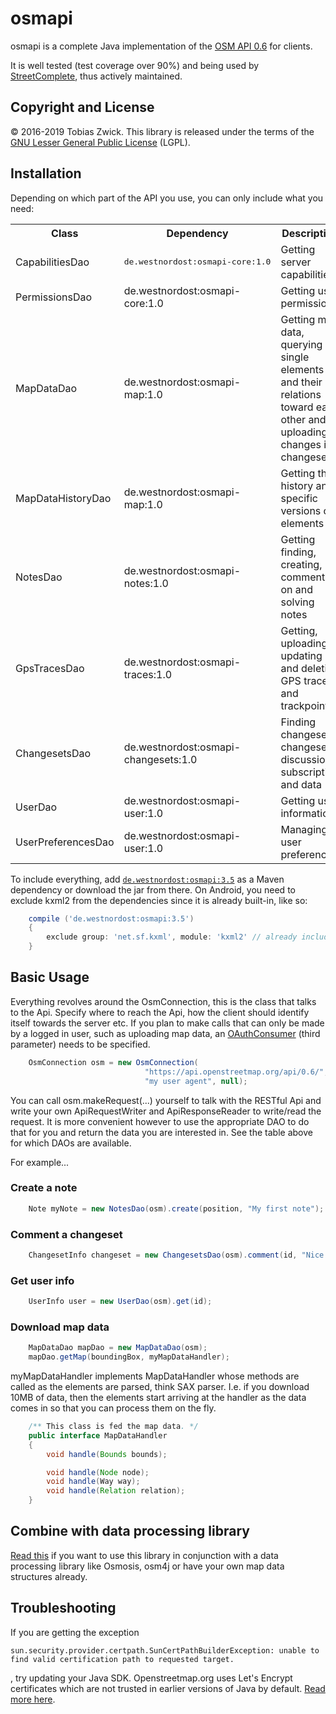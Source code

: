 # osmapi

osmapi is a complete Java implementation of the [OSM API 0.6](http://wiki.openstreetmap.org/wiki/API_v0.6) for clients.

It is well tested (test coverage over 90%) and being used by [StreetComplete](https://github.com/westnordost/StreetComplete), thus actively maintained.

## Copyright and License

© 2016-2019 Tobias Zwick. This library is released under the terms of the [GNU Lesser General Public License](http://www.gnu.org/licenses/lgpl-3.0.html) (LGPL).

## Installation

Depending on which part of the API you use, you can only include what you need:

<table>
<tr><th>Class</th><th>Dependency</th><th>Description</th></tr>
<tr><td>CapabilitiesDao</td><td><pre>de.westnordost:osmapi-core:1.0</pre></td><td>Getting server capabilities</td></tr>
<tr><td>PermissionsDao</td><td>de.westnordost:osmapi-core:1.0</td><td>Getting user permissions</td></tr>
<tr><td>MapDataDao</td><td>de.westnordost:osmapi-map:1.0</td><td>Getting map data, querying single elements and their relations toward each other and uploading changes in changesets</td></tr>
<tr><td>MapDataHistoryDao</td><td>de.westnordost:osmapi-map:1.0</td><td>Getting the history and specific versions of elements</td></tr>
<tr><td>NotesDao</td><td>de.westnordost:osmapi-notes:1.0</td><td>Getting finding, creating, commenting on and solving notes</td></tr>
<tr><td>GpsTracesDao</td><td>de.westnordost:osmapi-traces:1.0</td><td>Getting, uploading, updating and deleting GPS traces and trackpoints</td></tr>
<tr><td>ChangesetsDao</td><td>de.westnordost:osmapi-changesets:1.0</td><td>Finding changesets, changeset discussion, subscription and data</td></tr>
<tr><td>UserDao</td><td>de.westnordost:osmapi-user:1.0</td><td>Getting user information</td></tr>
<tr><td>UserPreferencesDao</td><td>de.westnordost:osmapi-user:1.0</td><td>Managing user preferences</td></tr>
</table>

To include everything, add [`de.westnordost:osmapi:3.5`](https://maven-repository.com/artifact/de.westnordost/osmapi/3.5) as a Maven dependency or download the jar from there.
On Android, you need to exclude kxml2 from the dependencies since it is already built-in, like so:

```gradle
	compile ('de.westnordost:osmapi:3.5')
	{
		exclude group: 'net.sf.kxml', module: 'kxml2' // already included in Android
	}
```

## Basic Usage

Everything revolves around the OsmConnection, this is the class that talks to the Api. Specify where to reach the Api, how the client should identify itself towards the server etc.
If you plan to make calls that can only be made by a logged in user, such as uploading map data, an [OAuthConsumer](https://github.com/mttkay/signpost) (third parameter) needs to be specified.

```java
	OsmConnection osm = new OsmConnection(
	                          "https://api.openstreetmap.org/api/0.6/",
	                          "my user agent", null);
```

You can call osm.makeRequest(...) yourself to talk with the RESTful Api and write your own ApiRequestWriter and ApiResponseReader to write/read the request.
It is more convenient however to use the appropriate DAO to do that for you and return the data you are interested in. See the table above for which DAOs are available.

For example...

### Create a note

```java
	Note myNote = new NotesDao(osm).create(position, "My first note");
```

### Comment a changeset

```java
	ChangesetInfo changeset = new ChangesetsDao(osm).comment(id, "Nice work!");
```

### Get user info

```java
	UserInfo user = new UserDao(osm).get(id);
```

### Download map data

```java
	MapDataDao mapDao = new MapDataDao(osm);
	mapDao.getMap(boundingBox, myMapDataHandler);
```

myMapDataHandler implements MapDataHandler whose methods are called as the elements are parsed, think SAX parser. I.e. if you download 10MB of data, then the elements start arriving at the handler as the data comes in so that you can process them on the fly.

```java
	/** This class is fed the map data. */
	public interface MapDataHandler
	{
		void handle(Bounds bounds);

		void handle(Node node);
		void handle(Way way);
		void handle(Relation relation);
	}
```

## Combine with data processing library
[Read this](https://github.com/westnordost/osmapi/wiki/Combine-With-Data-Processing-Libraries) if you want to use this library in conjunction with a data processing library like Osmosis, osm4j or have your own map data structures already.

## Troubleshooting

If you are getting the exception
```
sun.security.provider.certpath.SunCertPathBuilderException: unable to find valid certification path to requested target.
```
, try updating your Java SDK. Openstreetmap.org uses Let's Encrypt certificates which are not trusted in earlier versions of Java by default. [Read more here](https://stackoverflow.com/questions/34110426/does-java-support-lets-encrypt-certificates).
